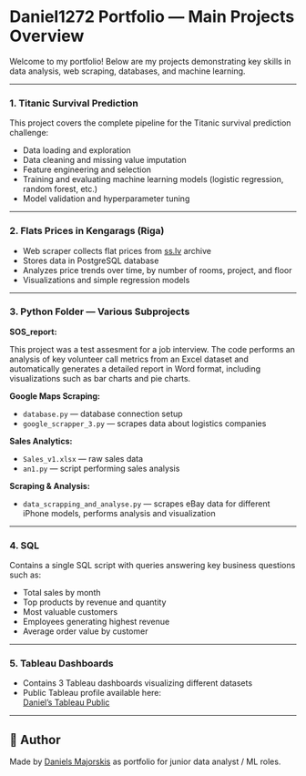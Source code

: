 # Daniel1272 Portfolio — Main Projects Overview

Welcome to my portfolio! Below are my projects demonstrating key skills in data analysis, web scraping, databases, and machine learning.

---

### 1. Titanic Survival Prediction

This project covers the complete pipeline for the Titanic survival prediction challenge:

- Data loading and exploration  
- Data cleaning and missing value imputation  
- Feature engineering and selection  
- Training and evaluating machine learning models (logistic regression, random forest, etc.)  
- Model validation and hyperparameter tuning  

---

### 2. Flats Prices in Kengarags (Riga)

- Web scraper collects flat prices from [ss.lv](https://www.ss.lv) archive  
- Stores data in PostgreSQL database  
- Analyzes price trends over time, by number of rooms, project, and floor  
- Visualizations and simple regression models  

---

### 3. Python Folder — Various Subprojects

**SOS_report:**

This project was a test assesment for a job interview. The code performs an analysis of key volunteer call metrics from an Excel dataset and automatically generates a detailed report in Word format, including visualizations such as bar charts and pie charts.

**Google Maps Scraping:**  
- `database.py` — database connection setup  
- `google_scrapper_3.py` — scrapes data about logistics companies  

**Sales Analytics:**  
- `Sales_v1.xlsx` — raw sales data  
- `an1.py` — script performing sales analysis  

**Scraping & Analysis:**  
- `data_scrapping_and_analyse.py` — scrapes eBay data for different iPhone models, performs analysis and visualization  

---

### 4. SQL

Contains a single SQL script with queries answering key business questions such as:

- Total sales by month  
- Top products by revenue and quantity  
- Most valuable customers  
- Employees generating highest revenue  
- Average order value by customer  

---

### 5. Tableau Dashboards

- Contains 3 Tableau dashboards visualizing different datasets  
- Public Tableau profile available here:  
  [Daniel’s Tableau Public](https://public.tableau.com/app/profile/daniels.majorskis/vizzes)
---

## 📌 Author

Made by [Daniels Majorskis](https://github.com/Daniel1272) as portfolio for junior data analyst / ML roles.
